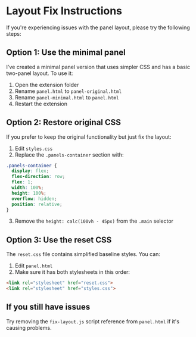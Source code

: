 # Layout Fix Instructions

If you're experiencing issues with the panel layout, please try the following steps:

## Option 1: Use the minimal panel

I've created a minimal panel version that uses simpler CSS and has a basic two-panel layout. To use it:

1. Open the extension folder
2. Rename `panel.html` to `panel-original.html` 
3. Rename `panel-minimal.html` to `panel.html`
4. Restart the extension

## Option 2: Restore original CSS

If you prefer to keep the original functionality but just fix the layout:

1. Edit `styles.css`
2. Replace the `.panels-container` section with:
```css
.panels-container {
  display: flex;
  flex-direction: row;
  flex: 1;
  width: 100%;
  height: 100%;
  overflow: hidden;
  position: relative;
}
```

3. Remove the `height: calc(100vh - 45px)` from the `.main` selector

## Option 3: Use the reset CSS

The `reset.css` file contains simplified baseline styles. You can:

1. Edit `panel.html`
2. Make sure it has both stylesheets in this order:
```html
<link rel="stylesheet" href="reset.css">
<link rel="stylesheet" href="styles.css">
```

## If you still have issues

Try removing the `fix-layout.js` script reference from `panel.html` if it's causing problems.